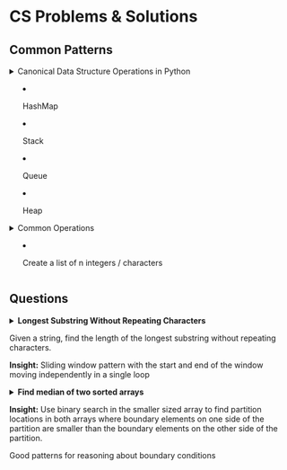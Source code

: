 # CS Problems & Solutions

## Common Patterns

<details>
  <summary>
    Canonical Data Structure Operations in Python

* HashMap    
* Stack
* Queue
* Heap
    
  </summary>
### HashMap
```
d = {}
d['a'] = 2
d['b'] = 1
'b' in d
=> True
del d['b']
'b' in d
=> False
d.get('b')
=> None
```

### Stack  
```
stack = []
stack.append('a')
stack.append('b')
stack.pop()
=> 'b'
'a' in stack
=> True
stack.pop()
=> 'a'
```
### Queue
```
# Method 1
from collections import deque 
q = deque()
q.append('a') 
q.append('b')
q.popleft()
=> 'a'
'b' in q
=> True
q.popleft()
=> 'b'

# Method 2
from Queue import Queue 
q = Queue()
q.put('a') 
q.put('b')
q.get()
=> 'a'
'b' in q
=> TypeError: argument of type 'instance' is not iterable
q.get()
=> 'b'

```

### Heap
```
from heapq import heappush, heeppop
h = []
heappush(h, 'a')
heappush(h, 'c')
heappush(h, 'b')
heappop()
Traceback (most recent call last):
  File "<stdin>", line 1, in <module>
TypeError: heappop() takes exactly one argument (0 given)
heappop(h)
'a'
heappop(h)
'b'
heappop(h)
'c'
```
</details>

<details>
  <summary>
    Common Operations

* Create a list of n integers / characters     
    
  </summary>

### Create a list of n integers / characters
```
l = [0] * n    # create a list of n zeroes
```
</details>

## Questions

<details>
  <summary>
  <b>Longest Substring Without Repeating Characters</b>
  
  Given a string, find the length of the longest substring without repeating characters.
  
  <b>Insight:</b> 
  Sliding window pattern with the start and end of the window moving independently in a single loop
  </summary>
  
```
class Solution(object):    
    def lengthOfLongestSubstring(self, s):
        """
        :type s: str
        :rtype: int
        """
        max_substr_len = 0
        if len(s) <= 1:
            return len(s)
        
        max_substr_len = 0        
        char_dict = {}
        i = 0
        j = 0
        substr_len = 0
        n = len(s)
        while i < n and j < n:
            if s[j] not in char_dict.keys():
                char_dict[s[j]] = 1
                j += 1
                max_substr_len = max([max_substr_len, j - i])
            else:
                del char_dict[s[i]]
                i += 1
                    
        return max_substr_len

```

</details>
<details>
  <summary>
  <b>Find median of two sorted arrays</b>
  
  <b>Insight:</b> 
  Use binary search in the smaller sized array to find partition locations in both arrays where boundary elements on one side of the partition are smaller than the boundary elements on the other side of the partition.
  
  Good patterns for reasoning about boundary conditions
  </summary>
  To solve this problem, we need to understand "What is the use of median". In statistics, the median is used for:

Dividing a set into two equal length subsets, that one subset is always greater than the other.

If we understand the use of median for dividing, we are very close to the answer.

First let's cut \text{A}A into two parts at a random position ii:

          left_A             |        right_A
    A[0], A[1], ..., A[i-1]  |  A[i], A[i+1], ..., A[m-1]
Since \text{A}A has mm elements, so there are m+1m+1 kinds of cutting (i = 0 \sim mi=0∼m).

And we know:

\text{len}(\text{left\_A}) = i, \text{len}(\text{right\_A}) = m - ilen(left_A)=i,len(right_A)=m−i.

Note: when i = 0i=0, \text{left\_A}left_A is empty, and when i = mi=m, \text{right\_A}right_A is empty.

With the same way, cut \text{B}B into two parts at a random position jj:


          left_B             |        right_B
    B[0], B[1], ..., B[j-1]  |  B[j], B[j+1], ..., B[n-1]
Put \text{left\_A}left_A and \text{left\_B}left_B into one set, and put \text{right\_A}right_A and \text{right\_B}right_B into another set. Let's name them \text{left\_part}left_part and \text{right\_part}right_part:

          left_part          |        right_part
    A[0], A[1], ..., A[i-1]  |  A[i], A[i+1], ..., A[m-1]
    B[0], B[1], ..., B[j-1]  |  B[j], B[j+1], ..., B[n-1]
If we can ensure:

\text{len}(\text{left\_part}) = \text{len}(\text{right\_part})len(left_part)=len(right_part)
\max(\text{left\_part}) \leq \min(\text{right\_part})max(left_part)≤min(right_part)
then we divide all elements in \{\text{A}, \text{B}\}{A,B} into two parts with equal length, and one part is always greater than the other. Then

\text{median} = \frac{\text{max}(\text{left}\_\text{part}) + \text{min}(\text{right}\_\text{part})}{2}median= 
2
max(left_part)+min(right_part)
​	
 

To ensure these two conditions, we just need to ensure:

i + j = m - i + n - ji+j=m−i+n−j (or: m - i + n - j + 1m−i+n−j+1)
if n \geq mn≥m, we just need to set: i = 0 \sim m, j = \frac{m + n + 1}{2} - i \\i=0∼m,j= 
2
m+n+1
​	
 −i

\text{B}[j-1] \leq \text{A}[i]B[j−1]≤A[i] and \text{A}[i-1] \leq \text{B}[j]A[i−1]≤B[j]

ps.1 For simplicity, I presume \text{A}[i-1], \text{B}[j-1], \text{A}[i], \text{B}[j]A[i−1],B[j−1],A[i],B[j] are always valid even if i=0i=0, i=mi=m, j=0j=0, or j=nj=n. I will talk about how to deal with these edge values at last.

ps.2 Why n \geq mn≥m? Because I have to make sure jj is non-negative since 0 \leq i \leq m0≤i≤m and j = \frac{m + n + 1}{2} - ij= 
2
m+n+1
​	
 −i. If n < mn<m, then jj may be negative, that will lead to wrong result.

So, all we need to do is:

Searching ii in [0, m][0,m], to find an object ii such that:

\qquad \text{B}[j-1] \leq \text{A}[i]B[j−1]≤A[i] and \ \text{A}[i-1] \leq \text{B}[j], A[i−1]≤B[j], where j = \frac{m + n + 1}{2} - ij= 
2
m+n+1
​	
 −i

And we can do a binary search following steps described below:

Set \text{imin} = 0imin=0, \text{imax} = mimax=m, then start searching in [\text{imin}, \text{imax}][imin,imax]

Set i = \frac{\text{imin} + \text{imax}}{2}i= 
2
imin+imax
​	
 , j = \frac{m + n + 1}{2} - ij= 
2
m+n+1
​	
 −i

Now we have \text{len}(\text{left}\_\text{part})=\text{len}(\text{right}\_\text{part})len(left_part)=len(right_part). And there are only 3 situations that we may encounter:

\text{B}[j-1] \leq \text{A}[i]B[j−1]≤A[i] and \text{A}[i-1] \leq \text{B}[j]A[i−1]≤B[j]
Means we have found the object ii, so stop searching.

\text{B}[j-1] > \text{A}[i]B[j−1]>A[i]
Means \text{A}[i]A[i] is too small. We must adjust ii to get \text{B}[j-1] \leq \text{A}[i]B[j−1]≤A[i].
Can we increase ii?
      Yes. Because when ii is increased, jj will be decreased.
      So \text{B}[j-1]B[j−1] is decreased and \text{A}[i]A[i] is increased, and \text{B}[j-1] \leq \text{A}[i]B[j−1]≤A[i] may
      be satisfied.
Can we decrease ii?
      No! Because when ii is decreased, jj will be increased.
      So \text{B}[j-1]B[j−1] is increased and \text{A}[i]A[i] is decreased, and \text{B}[j-1] \leq \text{A}[i]B[j−1]≤A[i] will
      be never satisfied.
So we must increase ii. That is, we must adjust the searching range to [i+1, \text{imax}][i+1,imax].
So, set \text{imin} = i+1imin=i+1, and goto 2.

\text{A}[i-1] > \text{B}[j]A[i−1]>B[j]:
Means \text{A}[i-1]A[i−1] is too big. And we must decrease ii to get \text{A}[i-1]\leq \text{B}[j]A[i−1]≤B[j].
That is, we must adjust the searching range to [\text{imin}, i-1][imin,i−1].
So, set \text{imax} = i-1imax=i−1, and goto 2.

When the object ii is found, the median is:

\max(\text{A}[i-1], \text{B}[j-1]),max(A[i−1],B[j−1]), when m + nm+n is odd

\frac{\max(\text{A}[i-1], \text{B}[j-1]) + \min(\text{A}[i], \text{B}[j])}{2}, 
2
max(A[i−1],B[j−1])+min(A[i],B[j])
​	
 , when m + nm+n is even

Now let's consider the edges values i=0,i=m,j=0,j=ni=0,i=m,j=0,j=n where \text{A}[i-1],\text{B}[j-1],\text{A}[i],\text{B}[j]A[i−1],B[j−1],A[i],B[j] may not exist. Actually this situation is easier than you think.

What we need to do is ensuring that \text{max}(\text{left}\_\text{part}) \leq \text{min}(\text{right}\_\text{part})max(left_part)≤min(right_part). So, if ii and jj are not edges values (means \text{A}[i-1], \text{B}[j-1],\text{A}[i],\text{B}[j]A[i−1],B[j−1],A[i],B[j] all exist), then we must check both \text{B}[j-1] \leq \text{A}[i]B[j−1]≤A[i] and \text{A}[i-1] \leq \text{B}[j]A[i−1]≤B[j]. But if some of \text{A}[i-1],\text{B}[j-1],\text{A}[i],\text{B}[j]A[i−1],B[j−1],A[i],B[j] don't exist, then we don't need to check one (or both) of these two conditions. For example, if i=0i=0, then \text{A}[i-1]A[i−1] doesn't exist, then we don't need to check \text{A}[i-1] \leq \text{B}[j]A[i−1]≤B[j]. So, what we need to do is:

Searching ii in [0, m][0,m], to find an object ii such that:

(j = 0(j=0 or i = mi=m or \text{B}[j-1] \leq \text{A}[i])B[j−1]≤A[i]) and
(i = 0(i=0 or j = nj=n or \text{A}[i-1] \leq \text{B}[j]),A[i−1]≤B[j]), where j = \frac{m + n + 1}{2} - ij= 
2
m+n+1
​	
 −i

And in a searching loop, we will encounter only three situations:

(j = 0(j=0 or i = mi=m or \text{B}[j-1] \leq \text{A}[i])B[j−1]≤A[i]) and
(i = 0(i=0 or j = nj=n or \text{A}[i-1] \leq \text{B}[j])A[i−1]≤B[j])
Means ii is perfect, we can stop searching.
j > 0j>0 and i < mi<m and \text{B}[j - 1] > \text{A}[i]B[j−1]>A[i]
Means ii is too small, we must increase it.
i > 0i>0 and j < nj<n and \text{A}[i - 1] > \text{B}[j]A[i−1]>B[j]
Means ii is too big, we must decrease it.
  
  
```
class Solution(object):
    def findMedianSortedArrays(self, A, B):
        """
        :type nums1: List[int]
        :type nums2: List[int]
        :rtype: float
        """
        
        # pattern: when doing binary search type of operations use variables to
        #   * store the length of the subarrays
        #   * calculate 1 indexed locations of elements within the subarrays
        #   * subtract 1 to get actual index location
        # makes it much easier to reason about edge cases and stopping conditions
        # rather than manipulating the zero indexed element locations
        if len(A) > len(B):
            return self.findMedianSortedArrays(B, A)
        m = len(A)
        n = len(B)
        
        imin = 0
        imax = m
        
        while imin <= imax:
            i = (imin + imax)/2
            j = (m + n + 1)/2 - i
            # handling edge cases
            if i < m and B[j-1] > A[i]:
                imin = i + 1
            elif i > 0 and B[j] < A[i-1]:
                imax = i - 1
            else:
                if i == 0:
                    left_max = B[j-1]
                elif j == 0:
                    left_max = A[i-1]
                else:
                    left_max = max(A[i-1], B[j-1])
                if (m+n) % 2 == 1:
                    return left_max
                
                if i == m:
                    right_min = B[j]
                elif j == n:
                    right_min = A[i]
                else:
                    right_min = min(A[i], B[j])
                    
                return (left_min + right_min) / 2.0
                    
```
